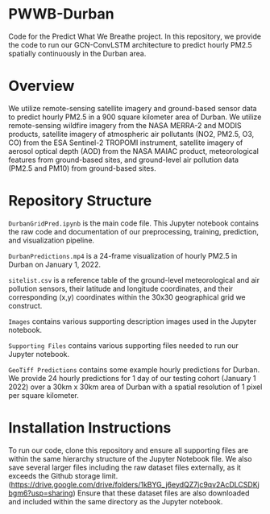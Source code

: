 # PWWB-Durban


Code for the Predict What We Breathe project. In this repository, we provide the code to run our GCN-ConvLSTM architecture to predict hourly PM2.5 spatially continuously in the Durban area. 

# Overview

We utilize remote-sensing satellite imagery and ground-based sensor data to predict hourly PM2.5 in a 900 square kilometer area of Durban. We utilize remote-sensing wildfire imagery from the NASA MERRA-2 and MODIS products, satellite imagery of atmospheric air pollutants (NO2, PM2.5, O3, CO) from the ESA Sentinel-2 TROPOMI instrument, satellite imagery of aerosol optical depth (AOD) from the NASA MAIAC product, meteorological features from ground-based sites, and ground-level air pollution data (PM2.5 and PM10) from ground-based sites. 

# Repository Structure

```DurbanGridPred.ipynb``` is the main code file. This Jupyter notebook contains the raw code and documentation of our preprocessing, training, prediction, and visualization pipeline. 

```DurbanPredictions.mp4``` is a 24-frame visualization of hourly PM2.5 in Durban on January 1, 2022. 

```sitelist.csv``` is a reference table of the ground-level meteorological and air pollution sensors, their latitude and longitude coordinates, and their corresponding (x,y) coordinates within the 30x30 geographical grid we construct. 

```Images``` contains various supporting description images used in the Jupyter notebook.

```Supporting Files``` contains various supporting files needed to run our Jupyter notebook.

```GeoTiff Predictions``` contains some example hourly predictions for Durban. We provide 24 hourly predictions for 1 day of our testing cohort (January 1 2022) over a 30km x 30km area of Durban with a spatial resolution of 1 pixel per square kilometer.

# Installation Instructions

To run our code, clone this repository and ensure all supporting files are within the same hierarchy structure of the Jupyter Notebook file. We also save several larger files including the raw dataset files externally, as it exceeds the Github storage limit. (https://drive.google.com/drive/folders/1kBYG_j6eydQZ7jc9qv2AcDLCSDKjbgm6?usp=sharing) Ensure that these dataset files are also downloaded and included within the same directory as the Jupyter notebook.

